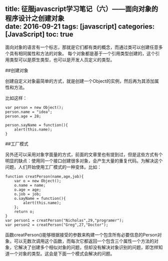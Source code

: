 title: 征服javascript学习笔记（六）——面向对象的程序设计之创建对象		        
date: 2016-09-21
tags: [javascript]
categories: [JavaScript]
toc: true
---

面向对象的语言有一个标志，那就是它们都有类的概念，而通过类可以创建任意多个具有相同属性和方法的对象。
每个对象都是基于一个引用类型创建的，这个引用类型可以是原生类型，也可以是开发人员定义的类型。

##创建对象

创建自定义对象最简单的方式，就是创建一个Object的实例，然后再为其添加属性和方法。

比如这样：

	var person = new Object();
	person.name = "idea";
	person.age = 28;
	
	person.sayName = function(){
		alert(this.name);
	}

##工厂模式

另外还可以采用对象字面量的方式，前面的文章里也有提到过，但是这些方式有个明显的缺点：使用同一个接口创建很多对象，会产生大量的重复代码。为解决这个问题，人们开始使用工厂模式的一种变体。比如：

	function creatPerson(name,age,job){
		var o = new Object();
		o.name = name;
		o.age = age;
		o.job = job;
		o.sayName = function(){
			alert(this.name);
		};
		return o;
	}
	var person1 = creatPerson("Nicholas",29,"programer");
	var person2 = creatPerson("Greg",27,"Doctor");

函数creatPerson()能够根据接受的参数来构建一个包含所有必要信息的Person对象，可以无数次调用这个函数，而每次它都返回一个包含三个属性一个方法的对象，它解决了创建多个相似对象的问题，但却没有解决对象识别的问题，即怎样知道一个对象的类型。这会是下面一个模式会解决的问题。









